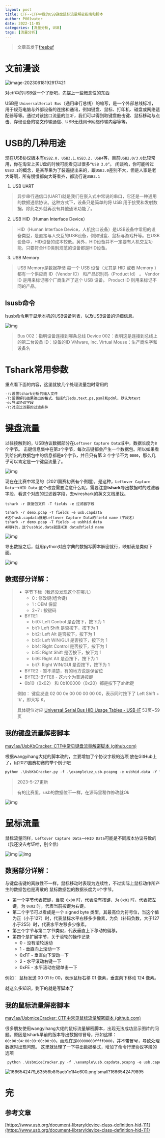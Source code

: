 ```yaml
---
layout: post
title: CTF--CTF中我的USB键盘鼠标流量解密指南和脚本
author: P001water
date: 2022-11-05
categories: [流量分析, USB]
tags: [流量分析]
---
```


> 文章首发于[freebuf](https://www.freebuf.com/sectool/347971.html)

# 文前漫谈

<img src="/img/image-20230618192917421.png" alt="image-20230618192917421"  />



对ctf中的USB做一个了断吧，先摆上一些概念性的东西

USB是 `UniversalSerial Bus`（通用串行总线）的缩写，是一个外部总线标准，用于规范电脑与外部设备的连接和通讯，例如键盘、鼠标、打印机、磁盘或网络适配器等等。通过对该接口流量的监听，我们可以得到取键盘敲击键、鼠标移动与点击、存储设备的铭文传输通信、USB无线网卡网络传输内容等等。

# USB的几种用途
现在USB协议版本有`USB2.0, USB3.1,USB3.2, USB4`等，目前`USB2.0/3.0`比较常用，你在淘宝上买U盘的时候可能看见过很多`“USB 3.0”`。
闲谈哈，你可能听过`USB3.1`的概念，是某苹果为了装逼提出来的，跟`USB3.0`差别不大，但是人家是老大哥啊，所有慢慢都向大哥看齐，都流行说`USB3.1`

1. USB UART
> 异步串行通信口(UART)就是我们在嵌入式中常说的串口，它还是一种通用的数据通信协议。这种方式下，设备只是简单的将 USB 用于接受和发射数据，除此之外就再没有其他通讯功能了。

2. USB HID（Human Interface Device）
> HID（Human Interface Device，人机接口设备）是USB设备中常用的设备类型，是直接与人交互的USB设备，例如键盘、鼠标与游戏杆等。在USB设备中，HID设备的成本较低。另外，HID设备并不一定要有人机交互功能，只要符合HID类别规范的设备都是HID设备。

3. USB Memory
> USB Memory是数据存储
> 每一个 USB 设备（尤其是 HID 或者 Memory ）都有一个供应商 ID（Vendor ID） 和产品识别码（Product Id） 。 Vendor ID 是用来标记哪个厂商生产了这个 USB 设备。 Product ID 则用来标记不同的产品。


## lsusb命令
lsusb命令用于显示本机的USB设备列表，以及USB设备的详细信息。

<img src="/img/1666541348_63556724d69caa532b1d4.jpeg" alt="img"  />

> Bus 002：指明设备连接到哪条总线
> Device 002：表明这是连接到总线上的第二台设备
> ID：设备的ID
> VMware, Inc. Virtual Mouse：生产商名字和设备名


# Tshark常用参数
重点看下面的内容，这里就放几个处理流量包时常用的
```python
-r:设置tshark分析的输入文件
-T:设置解码结果输出的格式，包括fileds,text,ps,psml和pdml，默认为text
-e:导出协议字段
-Y:对应过滤器的过滤条件
```

# 键盘流量
以往接触到的，USB协议数据部分在`Leftover Capture Data`域中，数据长度为`8`个字节。
击键信息集中在第`3`个字节，每次击键都会产生一个数据包。所以如果看到给出的数据包中的信息都是` 8 `个字节，并且只有第 3 个字节不为 `0000`，那么几乎可以肯定是一个键盘流量了。

<img src="/img/1666541430_63556776eeea926f04c5d.jpeg" alt="img"  />



现在在比赛中常见的（2021国赛初赛有个例题)，是这种，`Leftover Capture Data`——>`HID Data`
这个改变需要注意什么呢，需要注意**tshark**导出数据时的过滤器字段，看这个对应的过滤器字段，去wireshark的英文文档里找。

```
tshark -r 数据包文件 -T fields -e 过滤器字段

tshark -r demo.pcap -T fields -e usb.capdata
#这个usb.capdata就是Leftover Capture Data的field name（字段名）
tshark -r demo.pcap -T fields -e usbhid.data
#同样的，这个usbhid.data就是HID data的field name 
```
<img src="/img/1666541579_6355680bb54c7afd75c48.jpeg" alt="img"  />



导出数据之后，就用python对应字典的数据写脚本解密就行，映射表是类似下面。

<img src="/img/1666541639_6355684762a980225540c.jpeg" alt="img"  />

## 数据部分详解：
> - 字节下标（我还没发现这个在哪儿）
>    - 0 : 修改键(组合键)
>    - 1 : OEM 保留
>    - 2~7 : 按键码
> - BYTE1 
>    - bit0: Left Control 是否按下，按下为 1
>    - bit1: Left Shift 是否按下，按下为 1
>    - bit2: Left Alt 是否按下，按下为 1
>    - bit3: Left WIN/GUI 是否按下，按下为 1
>    - bit4: Right Control 是否按下，按下为 1
>    - bit5: Right Shift 是否按下，按下为 1
>    - bit6: Right Alt 是否按下，按下为 1
>    - bit7: Right WIN/GUI 是否按下，按下为 1
> - BYTE2 - 暂不清楚，有的地方说是保留位
> - BYTE3-BYTE8 - 这六个为普通按键
> - 0b10（0x02） 和 0b100000（0x20）都是按下了shift键
>
> 例如： 键盘发送 02 00 0e 00 00 00 00 00，表示同时按下了 Left Shift + 'k'，即大写 K。
>
> 具体键位对应 [Universal Serial Bus HID Usage Tables - USB-IF](https://www.usb.org/sites/default/files/documents/hut1_12v2.pdf) 53页~59页	


## 我的键盘流量解密脚本
[may1as/UsbKbCracker: CTF中常见键盘流量解密脚本 (github.com)](https://github.com/may1as/UsbKbCracker)

根据wangyihang大佬的脚本改的，主要增加了个协议字段的选项
放在GitHub上了，用2021国赛初赛的举个例子吧

```python
python .\UsbKbCracker.py -f .\example\ez_usb.pcapng -e usbhid.data -Y "usb.src==2.8.1"
```
> 2023-5-27更新
>
> 有的比赛里，usb的数据位不一样，在源码里稍作修改就Ok

<img src="/img/1666541983_6355699f080910b589d61.jpeg" alt="img"  />

# 鼠标流量
鼠标流量同样，`Leftover Capture Data`——>`HID Data`可能是不同版本协议导致的（我还没去考证哈，别全信）



<img src="/img/1666542208_63556a8079fe23ca1faf4.jpeg" alt="img"  />



<img src="/img/1666542161_63556a515ffdc30d60a05.jpeg" alt="img"  />

## 数据部分详解：
与键盘击键的离散性不一样，鼠标移动时表现为连续性，不过实际上鼠标动作所产生的数据包也是离散的
鼠标数据包的数据长度为`4`个字节。

- 第一个字节代表按键，当取` 0x00` 时，代表没有按键、为 `0x01` 时，代表按左键，为 `0x02` 时，代表当前按键为右键。
- 第二个字节可以看成是一个 signed byte 类型，其最高位为符号位，当这个值为正（小于127）时，代表鼠标水平右移多少像素，为负（补码负数，大于127小于255）时，代表水平左移多少像素。
- 第三个字节与第二字节类似，代表垂直上下移动的偏移。
- 第四个是扩展字节，关于滚轮的操作记录
   - 0 - 没有滚轮运动
   - 1 - 垂直向上滚动一下
   - 0xFF - 垂直向下滚动一下
   - 2 - 水平滚动右键一下
   - 0xFE - 水平滚动左键单击一下

例如： 鼠标发送 00 01 fc 00，表示鼠标右移 01 像素，垂直向下移动 124 像素。

就这么多知识，剩下的就是写脚本了	
## 我的鼠标流量解密脚本
[may1as/UsbmiceCracker: CTF中常见鼠标流量解密脚本 (github.com)](https://github.com/may1as/UsbmiceCracker)

很多朋友使用wangyihang大佬的鼠标流量解密脚本，出现无法成功显示图片的问题。原因是tshark早前的版本导出数据带冒号，形如这样：`00:00:04:00:00:00:00:00`，而现在是`00000000ffff0000`，并不带冒号，导致处理数据时出现问题。 这里就处理了一下导出数据格式，增加了命令行里协议字段的选项

```python
 python .\UsbmiceCracker.py -f .\example\usb.capdata.pcapng -e usb.capdata -a LEFT
```
<img src="/img/1666542479_63556b8f5acb1c1f4e600.jpeg" alt="1666542479_63556b8f5acb1c1f4e600.png!small?1666542479895"  />

# 完

## 参考文章

[https://www.usb.org/document-library/device-class-definition-hid-111](https://www.usb.org/document-library/device-class-definition-hid-111)



